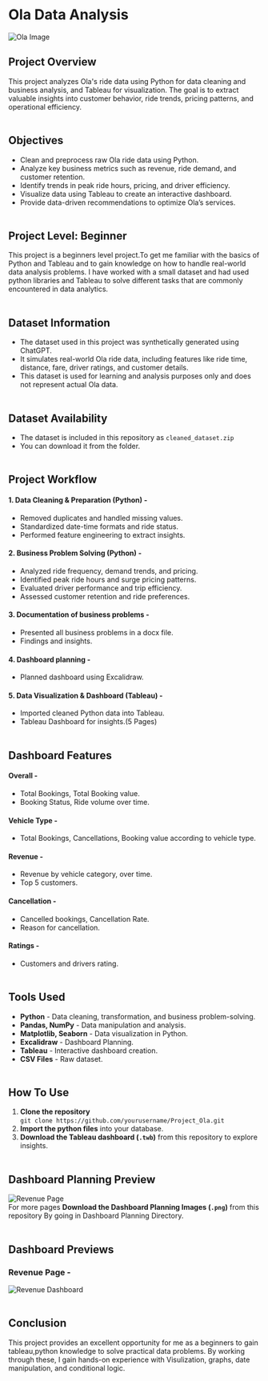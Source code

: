 
# Ola Data Analysis 

![Ola Image](https://github.com/user-attachments/assets/af6b715c-bd9b-45f1-be7c-ebdd0397f94e)

## Project Overview
This project analyzes Ola's ride data using Python for data cleaning and business analysis, and Tableau for visualization. The goal is to extract valuable insights into customer behavior, ride trends, pricing patterns, and operational efficiency. <br><br>

## Objectives
- Clean and preprocess raw Ola ride data using Python.
- Analyze key business metrics such as revenue, ride demand, and customer retention.
- Identify trends in peak ride hours, pricing, and driver efficiency.
- Visualize data using Tableau to create an interactive dashboard.
- Provide data-driven recommendations to optimize Ola’s services.
<br><br>


## Project Level: Beginner
This project is a beginners level project.To get me familiar with the basics of Python and Tableau and to gain knowledge on how to handle real-world data analysis problems. I have worked with a small dataset and had used python libraries and Tableau to solve different tasks that are commonly encountered in data analytics.<br><br>


## Dataset Information

- The dataset used in this project was synthetically generated using ChatGPT.
- It simulates real-world Ola ride data, including features like ride time, distance, fare, driver ratings, and customer details.
- This dataset is used for learning and analysis purposes only and does not represent actual Ola data.<br><br>

## Dataset Availability

- The dataset is included in this repository as `cleaned_dataset.zip`
- You can download it from the folder.<br><br>

## Project Workflow

#### 1. Data Cleaning & Preparation (Python) -<br>
- Removed duplicates and handled missing values.<br>
- Standardized date-time formats and ride status.<br>
- Performed feature engineering to extract insights.<br>

#### 2. Business Problem Solving (Python) -<br>
- Analyzed ride frequency, demand trends, and pricing.<br>
- Identified peak ride hours and surge pricing patterns.<br>
- Evaluated driver performance and trip efficiency.<br>
- Assessed customer retention and ride preferences.<br>

#### 3. Documentation of business problems -<br>
- Presented all business problems in a docx file.<br>
- Findings and insights.<br>

#### 4. Dashboard planning -<br>
- Planned dashboard using Excalidraw.<br>
  
#### 5. Data Visualization & Dashboard (Tableau) -<br>
- Imported cleaned Python data into Tableau.<br>
- Tableau Dashboard for insights.(5 Pages)<br><br>
  

## Dashboard Features 

#### **Overall** -<br>
- Total Bookings, Total Booking value.<br>
- Booking Status, Ride volume over time.<br>
#### **Vehicle Type** -<br>
- Total Bookings, Cancellations, Booking value according to vehicle type.<br>
#### **Revenue** -<br>
- Revenue by vehicle category, over time.
- Top 5 customers.<br>
#### **Cancellation** -<br>
- Cancelled bookings, Cancellation Rate.<br>
- Reason for cancellation.<br>
#### **Ratings** -<br>
- Customers and drivers rating.
 <br><br>


## Tools Used  

- **Python** - Data cleaning, transformation, and business problem-solving.
- **Pandas, NumPy** - Data manipulation and analysis.
- **Matplotlib, Seaborn** - Data visualization in Python.
- **Excalidraw** - Dashboard Planning.
- **Tableau** - Interactive dashboard creation.
- **CSV Files** - Raw dataset.<br><br>


## How To Use  

1. **Clone the repository**<br>
   ```git clone https://github.com/yourusername/Project_Ola.git```
2. **Import the python files** into your database.
3. **Download the Tableau dashboard (`.twb`)** from this repository to explore insights.
<br><br>


## Dashboard Planning Preview

![Revenue Page](https://github.com/user-attachments/assets/b37718a0-9872-4aab-abca-80099e11b9dd)<br>
For more pages **Download the Dashboard Planning Images (`.png`)** from this repository By going in Dashboard Planning Directory.<br><br> 


## Dashboard Previews

### Revenue Page -
![Revenue Dashboard](https://github.com/user-attachments/assets/87eb802b-b637-414f-b7fe-925f079fc80e)<br><br>


## Conclusion
This project provides an excellent opportunity for me as a beginners to gain tableau,python knowledge to solve practical data problems. By working through these, I gain hands-on experience with Visulization, graphs, date manipulation, and conditional logic.


